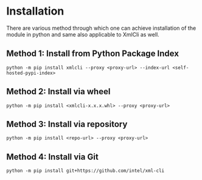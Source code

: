 Installation
============
There are various method through which one can achieve installation of the module in python and same also applicable to
XmlCli as well.


## Method 1: Install from Python Package Index

```shell
python -m pip install xmlcli --proxy <proxy-url> --index-url <self-hosted-pypi-index>
```

## Method 2: Install via wheel

```shell
python -m pip install <xmlcli-x.x.x.whl> --proxy <proxy-url>
```

## Method 3: Install via repository

```shell
python -m pip install <repo-url> --proxy <proxy-url>
```

## Method 4: Install via Git

```shell
python -m pip install git+https://github.com/intel/xml-cli
```
